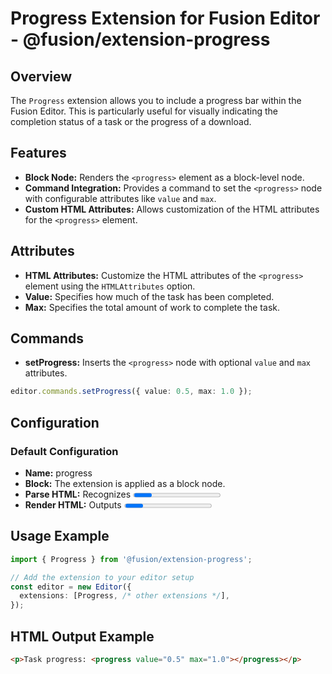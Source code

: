 # Progress Extension for Fusion Editor - @fusion/extension-progress

## Overview

The `Progress` extension allows you to include a progress bar within the Fusion Editor. This is particularly useful for visually indicating the completion status of a task or the progress of a download.

## Features

- **Block Node:** Renders the `<progress>` element as a block-level node.
- **Command Integration:** Provides a command to set the `<progress>` node with configurable attributes like `value` and `max`.
- **Custom HTML Attributes:** Allows customization of the HTML attributes for the `<progress>` element.

## Attributes

- **HTML Attributes:** Customize the HTML attributes of the `<progress>` element using the `HTMLAttributes` option.
- **Value:** Specifies how much of the task has been completed.
- **Max:** Specifies the total amount of work to complete the task.

## Commands

- **setProgress:** Inserts the `<progress>` node with optional `value` and `max` attributes.
```typescript
editor.commands.setProgress({ value: 0.5, max: 1.0 });
```

## Configuration

### Default Configuration

- **Name:** progress
- **Block:** The extension is applied as a block node.
- **Parse HTML:** Recognizes <progress> tags when parsing HTML input.
- **Render HTML:** Outputs <progress> tags with any additional HTML attributes.

## Usage Example

```typescript
import { Progress } from '@fusion/extension-progress';

// Add the extension to your editor setup
const editor = new Editor({
  extensions: [Progress, /* other extensions */],
});
```

## HTML Output Example
```html
<p>Task progress: <progress value="0.5" max="1.0"></progress></p>
```

